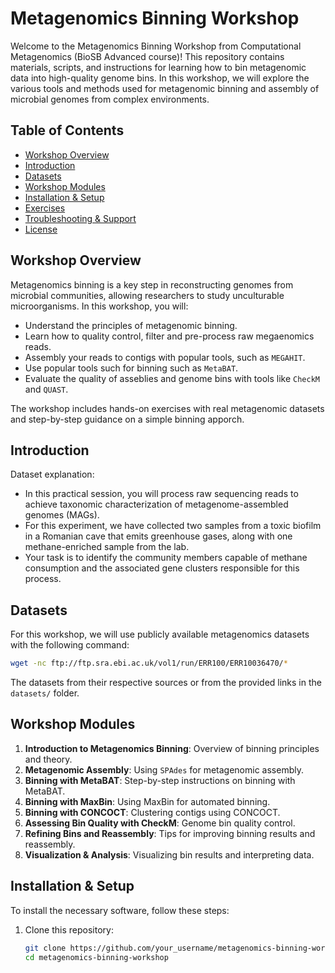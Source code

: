 # Metagenomics Binning Workshop

Welcome to the Metagenomics Binning Workshop from Computational Metagenomics (BioSB Advanced course)! This repository contains materials, scripts, and instructions for learning how to bin metagenomic data into high-quality genome bins. In this workshop, we will explore the various tools and methods used for metagenomic binning and assembly of microbial genomes from complex environments.

## Table of Contents
- [Workshop Overview](#workshop-overview)
- [Introduction](#introduction)
- [Datasets](#datasets)
- [Workshop Modules](#workshop-modules)
- [Installation & Setup](#installation--setup)
- [Exercises](#exercises)
- [Troubleshooting & Support](#troubleshooting--support)
- [License](#license)

## Workshop Overview
Metagenomics binning is a key step in reconstructing genomes from microbial communities, allowing researchers to study unculturable microorganisms. In this workshop, you will:

- Understand the principles of metagenomic binning.
- Learn how to quality control, filter and pre-process raw megaenomics reads.
- Assembly your reads to contigs with popular tools, such as `MEGAHIT`.
- Use popular tools such for binning such as `MetaBAT`.
- Evaluate the quality of asseblies and genome bins with tools like `CheckM` and `QUAST`.

The workshop includes hands-on exercises with real metagenomic datasets and step-by-step guidance on a simple binning apporch.

## Introduction
Dataset explanation:

- In this practical session, you will process raw sequencing reads to achieve taxonomic characterization of metagenome-assembled genomes (MAGs).
- For this experiment, we have collected two samples from a toxic biofilm in a Romanian cave that emits greenhouse gases, along with one methane-enriched sample from the lab.
- Your task is to identify the community members capable of methane consumption and the associated gene clusters responsible for this process.

## Datasets
For this workshop, we will use publicly available metagenomics datasets with the following command:
```bash
wget -nc ftp://ftp.sra.ebi.ac.uk/vol1/run/ERR100/ERR10036470/*
```

The datasets from their respective sources or from the provided links in the `datasets/` folder.

## Workshop Modules
1. **Introduction to Metagenomics Binning**: Overview of binning principles and theory.
2. **Metagenomic Assembly**: Using `SPAdes` for metagenomic assembly.
3. **Binning with MetaBAT**: Step-by-step instructions on binning with MetaBAT.
4. **Binning with MaxBin**: Using MaxBin for automated binning.
5. **Binning with CONCOCT**: Clustering contigs using CONCOCT.
6. **Assessing Bin Quality with CheckM**: Genome bin quality control.
7. **Refining Bins and Reassembly**: Tips for improving binning results and reassembly.
8. **Visualization & Analysis**: Visualizing bin results and interpreting data.

## Installation & Setup
To install the necessary software, follow these steps:

1. Clone this repository:
   ```bash
   git clone https://github.com/your_username/metagenomics-binning-workshop.git
   cd metagenomics-binning-workshop
